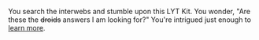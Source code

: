 You search the interwebs and stumble upon this LYT Kit. You wonder, "Are these the ~~droids~~ answers I am looking for?" You're intrigued just enough to [learn more](https://www.linkingyourthinking.com/).
